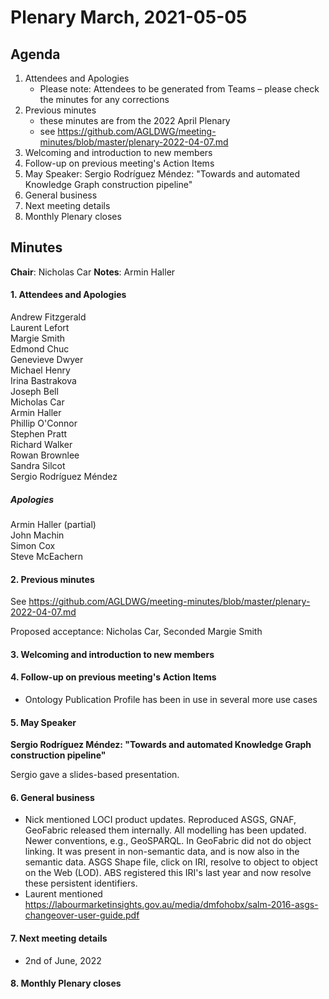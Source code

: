 # Plenary March, 2021-05-05

## Agenda

1. Attendees and Apologies
    * Please note: Attendees to be generated from Teams – please check the minutes for any corrections
2. Previous minutes
    * these minutes are from the 2022 April Plenary
    * see https://github.com/AGLDWG/meeting-minutes/blob/master/plenary-2022-04-07.md
3. Welcoming and introduction to new members
4. Follow-up on previous meeting's Action Items
5. May Speaker: Sergio Rodríguez Méndez: "Towards and automated Knowledge Graph construction pipeline"
7. General business 
8. Next meeting details
9. Monthly Plenary closes

## Minutes

**Chair**: Nicholas Car
**Notes**: Armin Haller

#### 1. Attendees and Apologies

Andrew Fitzgerald  
Laurent Lefort  
Margie Smith  
Edmond Chuc  
Genevieve Dwyer  
Michael Henry  
Irina Bastrakova  
Joseph Bell  
Micholas Car  
Armin Haller  
Phillip O'Connor  
Stephen Pratt  
Richard Walker  
Rowan Brownlee  
Sandra Silcot  
Sergio Rodríguez Méndez  

##### Apologies

Armin Haller (partial)  
John Machin  
Simon Cox  
Steve McEachern  


#### 2. Previous minutes

See https://github.com/AGLDWG/meeting-minutes/blob/master/plenary-2022-04-07.md

Proposed acceptance: Nicholas Car, Seconded Margie Smith

#### 3. Welcoming and introduction to new members 

#### 4. Follow-up on previous meeting's Action Items

- Ontology Publication Profile has been in use in several more use cases

#### 5. May Speaker

**Sergio Rodríguez Méndez: "Towards and automated Knowledge Graph construction pipeline"**

Sergio gave a slides-based presentation.

#### 6. General business 

- Nick mentioned LOCI product updates. Reproduced ASGS, GNAF, GeoFabric released them internally. All modelling has been updated. Newer conventions, e.g., GeoSPARQL. In GeoFabric did not do object linking. It was present in non-semantic data, and is now also in the semantic data. ASGS Shape file, click on IRI, resolve to object to object on the Web (LOD). ABS registered this IRI's last year and now resolve these persistent identifiers.
- Laurent mentioned https://labourmarketinsights.gov.au/media/dmfohobx/salm-2016-asgs-changeover-user-guide.pdf

#### 7. Next meeting details

* 2nd of June, 2022

#### 8. Monthly Plenary closes

